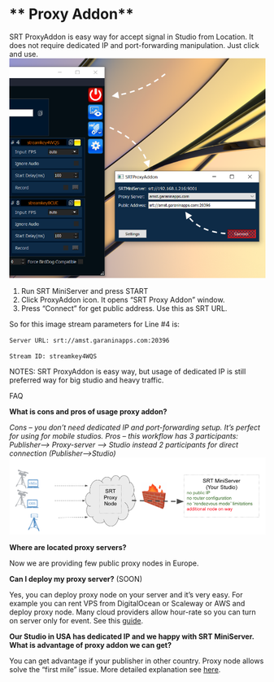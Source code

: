  ** Proxy Addon**
============
 SRT ProxyAddon is easy way for accept signal in Studio from Location.
It does not require dedicated IP and port-forwarding manipulation.
Just click and use.
![image](SRTProxyAddon-1.png)

1. Run SRT MiniServer and press START
2. Click ProxyAddon icon. It opens “SRT Proxy Addon” window.
3. Press “Connect” for get public address. Use this as SRT URL.

So for this image stream parameters for Line #4 is:

`Server URL: srt://amst.garaninapps.com:20396`

`Stream ID: streamkey4WQS`

NOTES: SRT ProxyAddon is easy way, but usage of dedicated IP is still preferred way for big studio and heavy traffic.

FAQ

**What is cons and pros of usage proxy addon?**

*Cons – you don’t need dedicated IP and port-forwarding setup. It’s perfect for using for mobile studios.
Pros – this workflow has 3 participants: Publisher–> Proxy-server –> Studio
instead 2 participants for direct connection (Publisher–>Studio)*
![image](Proxy.png)

**Where are located proxy servers?**

Now we are providing few public proxy nodes in Europe.

**Can I deploy my proxy server?** (SOON)

Yes, you can deploy proxy node on your server and it’s very easy.
For example you can rent VPS from DigitalOcean or Scaleway or AWS and deploy proxy node. Many cloud providers allow hour-rate so you can turn on server only for event. See this [guide](http://help.garaninapps.com/2019/09/09/custom-proxy-server/).

**Our Studio in USA has dedicated IP and we happy with SRT MiniServer. What is advantage of proxy addon we can get?**

You can get advantage if your publisher in other country. Proxy node allows solve the “first mile” issue. More detailed explanation see [here](https://medium.com/garaninapps/proxy-add-on-for-rtmpminiserver-85a23edaffce).
